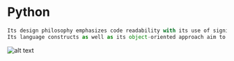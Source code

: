 # Python
```Python is an interpreted high-level general-purpose programming language. ]
Its design philosophy emphasizes code readability with its use of significant indentation. 
Its language constructs as well as its object-oriented approach aim to help programmers write clear, logical code for small and large-scale projects.
```
![alt text](https://c.tenor.com/gn1hsG0J-S4AAAAM/pythom-relaxing.gif)
